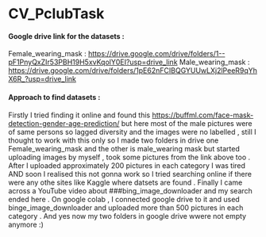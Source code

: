 # CV_PclubTask

#### Google drive link for the datasets :
Female_wearing_mask : https://drive.google.com/drive/folders/1--pF1PnyQxZIr53PBH19H5xvKqolY0EI?usp=drive_link
Male_wearing_mask : https://drive.google.com/drive/folders/1pE62nFCIBQGYUUwLXj2lPeeR9qYhX6R_?usp=drive_link

#### Approach to find datasets :
Firstly I tried finding it online and found this https://buffml.com/face-mask-detection-gender-age-prediction/  but here most of the male pictures were of same persons so lagged diversity and the images were no labelled , still I thought to work with this only so I made two folders in drive one Female_wearing_mask and the other is male_wearing mask but started uploading images by myself , took some pictures from the link above too . After I uploaded approximately 200 pictures in each category I was tired  AND soon I realised this not gonna work so I tried searching online if there were any othe sites like Kaggle where datsets are found . Finally I came across a YouTube video about ###bing_image_downloader and my search ended here . 
On google colab , I connected google drive to it and used binge_image_downloader and uploaded more than 500 pictures in each category .
And yes now my two folders in google drive wwere not empty anymore :)
